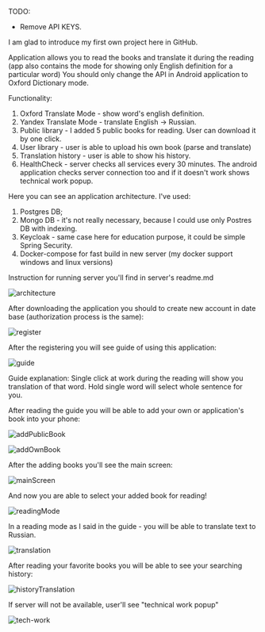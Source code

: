 TODO:
- Remove API KEYS.

I am glad to introduce my first own project here in GitHub.


Application allows you to read the books and translate it during the reading (app also contains the mode for showing only English definition for a particular word) You should only change the API in Android application to Oxford Dictionary mode.

Functionality:
1) Oxford Translate Mode - show word's english definition.
2) Yandex Translate Mode - translate English -> Russian.
3) Public library - I added 5 public books for reading. User can download it by one click.
4) User library - user is able to upload his own book (parse and translate)
5) Translation history - user is able to show his history.
6) HealthCheck - server checks all services every 30 minutes. The android application checks server connection too and if it doesn't work shows technical work popup.

Here you can see an application architecture. I've used:
1) Postgres DB;
2) Mongo DB - it's not really necessary, because I could use only Postres DB with indexing.
3) Keycloak - same case here for education purpose, it could be simple Spring Security.
4) Docker-compose for fast build in new server (my docker support windows and linux versions)

Instruction for running server you'll find in server's readme.md 

![architecture](readme-resources/architecture.jpg)

After downloading the application you should to create new account in date base (authorization process is the same):

![register](readme-resources/register.png)

After the registering you will see guide of using this application:



![guide](readme-resources/guide.png)

Guide explanation: Single click at work during the reading will show you translation of that word. Hold single word will select whole sentence for you.

After reading the guide you will be able to add your own or application's book into your phone:



![addPublicBook](readme-resources/addPublicBook.png)

![addOwnBook](readme-resources/addOwnBook.png)

After the adding books you'll see the main screen:

![mainScreen](readme-resources/mainScreen.png)

And now you are able to select your added book for reading!

![readingMode](readme-resources/readingMode.png)

In a reading mode as I said in the guide - you will be able to translate text to Russian.

![translation](readme-resources/translation.png)

After reading your favorite books you will be able to see your searching history:

![historyTranslation](readme-resources/historyTranslation.png)

If server will not be available, user'll see "technical work popup"

![tech-work](readme-resources/tech-work.png)

